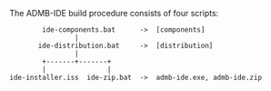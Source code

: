 The ADMB-IDE build procedure consists of four scripts:

```
        ide-components.bat      ->  [components]
                |
       ide-distribution.bat     ->  [distribution]
                |
        +-------+-------+
        |               |
ide-installer.iss  ide-zip.bat  ->  admb-ide.exe, admb-ide.zip
```
